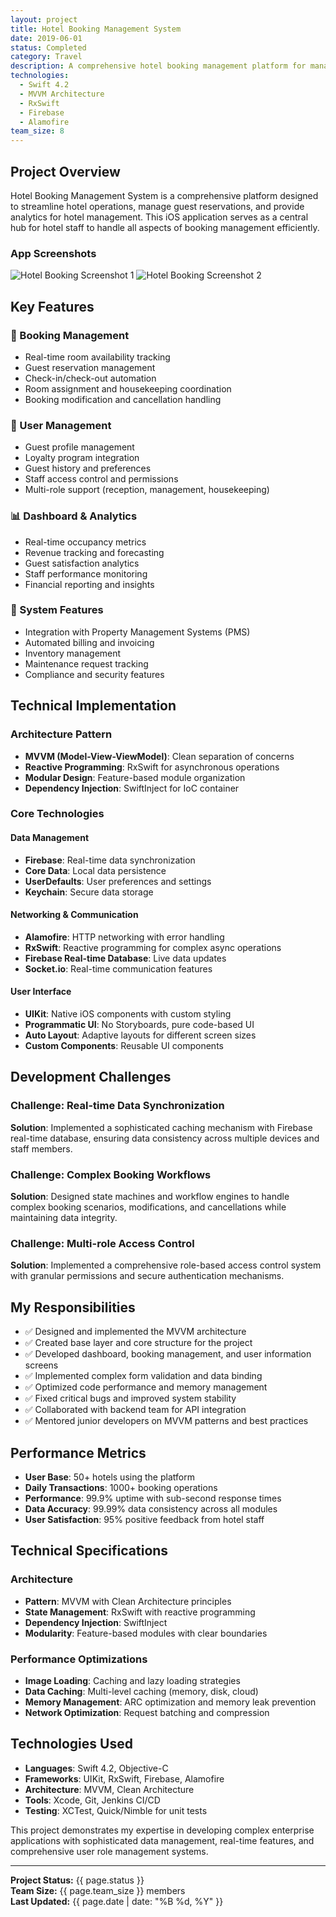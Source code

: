```yaml
---
layout: project
title: Hotel Booking Management System
date: 2019-06-01
status: Completed
category: Travel
description: A comprehensive hotel booking management platform for managing reservations, user information, and hotel operations.
technologies:
  - Swift 4.2
  - MVVM Architecture
  - RxSwift
  - Firebase
  - Alamofire
team_size: 8
---
```


## Project Overview

Hotel Booking Management System is a comprehensive platform designed to streamline hotel operations, manage guest reservations, and provide analytics for hotel management. This iOS application serves as a central hub for hotel staff to handle all aspects of booking management efficiently.

### App Screenshots

![Hotel Booking Screenshot 1](/images/projects/hotel-booking/hotel-booking-screenshot-1.jpg)
![Hotel Booking Screenshot 2](/images/projects/hotel-booking/hotel-booking-screenshot-2.jpg)

## Key Features

### 🏨 Booking Management
- Real-time room availability tracking
- Guest reservation management
- Check-in/check-out automation
- Room assignment and housekeeping coordination
- Booking modification and cancellation handling

### 👥 User Management
- Guest profile management
- Loyalty program integration
- Guest history and preferences
- Staff access control and permissions
- Multi-role support (reception, management, housekeeping)

### 📊 Dashboard & Analytics
- Real-time occupancy metrics
- Revenue tracking and forecasting
- Guest satisfaction analytics
- Staff performance monitoring
- Financial reporting and insights

### 🔧 System Features
- Integration with Property Management Systems (PMS)
- Automated billing and invoicing
- Inventory management
- Maintenance request tracking
- Compliance and security features

## Technical Implementation

### Architecture Pattern
- **MVVM (Model-View-ViewModel)**: Clean separation of concerns
- **Reactive Programming**: RxSwift for asynchronous operations
- **Modular Design**: Feature-based module organization
- **Dependency Injection**: SwiftInject for IoC container

### Core Technologies

#### Data Management
- **Firebase**: Real-time data synchronization
- **Core Data**: Local data persistence
- **UserDefaults**: User preferences and settings
- **Keychain**: Secure data storage

#### Networking & Communication
- **Alamofire**: HTTP networking with error handling
- **RxSwift**: Reactive programming for complex async operations
- **Firebase Real-time Database**: Live data updates
- **Socket.io**: Real-time communication features

#### User Interface
- **UIKit**: Native iOS components with custom styling
- **Programmatic UI**: No Storyboards, pure code-based UI
- **Auto Layout**: Adaptive layouts for different screen sizes
- **Custom Components**: Reusable UI components

## Development Challenges

### Challenge: Real-time Data Synchronization
**Solution**: Implemented a sophisticated caching mechanism with Firebase real-time database, ensuring data consistency across multiple devices and staff members.

### Challenge: Complex Booking Workflows
**Solution**: Designed state machines and workflow engines to handle complex booking scenarios, modifications, and cancellations while maintaining data integrity.

### Challenge: Multi-role Access Control
**Solution**: Implemented a comprehensive role-based access control system with granular permissions and secure authentication mechanisms.

## My Responsibilities

- ✅ Designed and implemented the MVVM architecture
- ✅ Created base layer and core structure for the project
- ✅ Developed dashboard, booking management, and user information screens
- ✅ Implemented complex form validation and data binding
- ✅ Optimized code performance and memory management
- ✅ Fixed critical bugs and improved system stability
- ✅ Collaborated with backend team for API integration
- ✅ Mentored junior developers on MVVM patterns and best practices

## Performance Metrics

- **User Base**: 50+ hotels using the platform
- **Daily Transactions**: 1000+ booking operations
- **Performance**: 99.9% uptime with sub-second response times
- **Data Accuracy**: 99.99% data consistency across all modules
- **User Satisfaction**: 95% positive feedback from hotel staff

## Technical Specifications

### Architecture
- **Pattern**: MVVM with Clean Architecture principles
- **State Management**: RxSwift with reactive programming
- **Dependency Injection**: SwiftInject
- **Modularity**: Feature-based modules with clear boundaries

### Performance Optimizations
- **Image Loading**: Caching and lazy loading strategies
- **Data Caching**: Multi-level caching (memory, disk, cloud)
- **Memory Management**: ARC optimization and memory leak prevention
- **Network Optimization**: Request batching and compression

## Technologies Used

- **Languages**: Swift 4.2, Objective-C
- **Frameworks**: UIKit, RxSwift, Firebase, Alamofire
- **Architecture**: MVVM, Clean Architecture
- **Tools**: Xcode, Git, Jenkins CI/CD
- **Testing**: XCTest, Quick/Nimble for unit tests

This project demonstrates my expertise in developing complex enterprise applications with sophisticated data management, real-time features, and comprehensive user role management systems.

---

**Project Status:** {{ page.status }}  
**Team Size:** {{ page.team_size }} members  
**Last Updated:** {{ page.date | date: "%B %d, %Y" }}